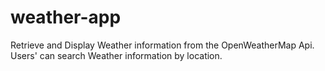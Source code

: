 # weather-app
Retrieve and Display Weather information from the OpenWeatherMap Api. Users' can search Weather information by location.
